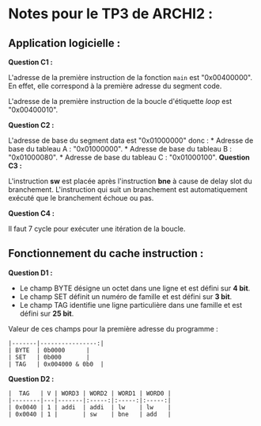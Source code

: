 Notes pour le TP3 de ARCHI2 :
==============================

## Application logicielle :

__Question C1 :__

L'adresse de la première instruction de la fonction `main` est "0x00400000".
En effet, elle correspond à la première adresse du segment code.

L'adresse de la première instruction de la boucle d'étiquette *loop* est "0x00400010".

__Question C2 :__

L'adresse de base du segment data est "0x01000000" donc :
	* Adresse de base du tableau A : "0x01000000".
	* Adresse de base du tableau B : "0x01000080".
	* Adresse de base du tableau C : "0x01000100".
__Question C3 :__

L'instruction **sw** est placée après l'instruction **bne** à cause de delay slot du branchement. L'instruction qui suit un branchement est automatiquement exécuté que le branchement échoue ou pas.

__Question C4 :__

Il faut 7 cycle pour exécuter une itération de la boucle.

## Fonctionnement du cache instruction :

__Question D1 :__

* Le champ BYTE désigne un octet dans une ligne et est défini sur **4 bit**.
* Le champ SET définit un numéro de famille et est défini sur **3 bit**.
* Le champ TAG identifie une ligne particulière dans une famille et est défini sur **25 bit**.

Valeur de ces champs pour la première adresse du programme  :

	|-------|----------------:|
	| BYTE	| 0b0000 	  |	
	| SET	| 0b000 	  |
	| TAG	| 0x004000 & 0b0  |  

__Question D2 :__

	|  TAG   | V | WORD3 | WORD2 | WORD1 | WORD0 |
	|--------|---|-------|:-----:|:-----:|:-----:|
	| 0x0040 | 1 | addi  | addi  | lw    | lw    |
	| 0x0040 | 1 |       | sw    | bne   | add   |

